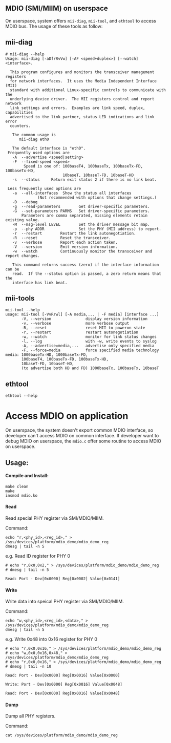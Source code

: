 MDIO (SMI/MIIM) on userspace
---------------------------------------

On userspace, system offers `mii-diag`, `mii-tool`, and `ethtool` to access
MDIO bus. The usage of these tools as follow:

## mii-diag

```
# mii-diag --help
Usage: mii-diag [-aDfrRvVw] [-AF <speed+duplex>] [--watch] <interface>.

  This program configures and monitors the transceiver management registers
  for network interfaces.  It uses the Media Independent Interface (MII)
  standard with additional Linux-specific controls to communicate with the
  underlying device driver.  The MII registers control and report network
  link settings and errors.  Examples are link speed, duplex, capabilities
  advertised to the link partner, status LED indications and link error
  counters.

   The common usage is
      mii-diag eth0

   The default interface is "eth0".
 Frequently used options are
   -A  --advertise <speed|setting>
   -F  --fixed-speed <speed>
        Speed is one of: 100baseT4, 100baseTx, 100baseTx-FD, 100baseTx-HD,
                         10baseT, 10baseT-FD, 10baseT-HD
   -s  --status     Return exit status 2 if there is no link beat.

 Less frequently used options are
   -a  --all-interfaces  Show the status all interfaces
              (Not recommended with options that change settings.)
   -D  --debug
   -g  --read-parameters        Get driver-specific parameters.
   -G  --set-parameters PARMS   Set driver-specific parameters.
       Parameters are comma separated, missing elements retain existing value.
   -M  --msg-level LEVEL        Set the driver message bit map.
   -p  --phy ADDR               Set the PHY (MII address) to report.
   -r  --restart        Restart the link autonegotiation.
   -R  --reset          Reset the transceiver.
   -v  --verbose        Report each action taken.
   -V  --version        Emit version information.
   -w  --watch          Continuously monitor the transceiver and report changes.

   This command returns success (zero) if the interface information can be
   read.  If the --status option is passed, a zero return means that the
   interface has link beat.
```

## mii-tools

```
mii-tool --help
usage: mii-tool [-VvRrwl] [-A media,... | -F media] [interface ...]
       -V, --version               display version information
       -v, --verbose               more verbose output
       -R, --reset                 reset MII to poweron state
       -r, --restart               restart autonegotiation
       -w, --watch                 monitor for link status changes
       -l, --log                   with -w, write events to syslog
       -A, --advertise=media,...   advertise only specified media
       -F, --force=media           force specified media technology
media: 1000baseTx-HD, 1000baseTx-FD,
       100baseT4, 100baseTx-FD, 100baseTx-HD,
       10baseT-FD, 10baseT-HD,
       (to advertise both HD and FD) 1000baseTx, 100baseTx, 10baseT
```

## ethtool

```
ethtool --help
```

# Access MDIO on application

On userspace, the system doesn't export common MDIO interface, so developer
can't access MDIO on common interface. If developer want to debug MDIO on 
userspace, the `mdio.c` offer some routine to access MDIO on userspace.

## Usage:

#### Compile and Install:

```
make clean
make
insmod mdio.ko
``` 

#### Read 

Read special PHY register via SMI/MDIO/MIIM.

Command:

```
echo "r,<phy_id>,<reg_id>," > /sys/devices/platform/mdio_demo/mdio_demo_reg
dmesg | tail -n 5
```

e.g. Read ID register for PHY 0

```
# echo "r,0x0,0x2," > /sys/devices/platform/mdio_demo/mdio_demo_reg
# dmesg | tail -n 5

Read: Port - Dev[0x0000] Reg[0x0002] Value[0x0141]

```

#### Write

Write data into speical PHY register via SMI/MDIO/MIIM.

Command:

```
echo "w,<phy_id>,<reg_id>,<data>," > /sys/devices/platform/mdio_demo/mdio_demo_reg
dmesg | tail -n 5
```

e.g. Write 0x48 into 0x16 register for PHY 0

```
# echo "r,0x0,0x16," > /sys/devices/platform/mdio_demo/mdio_demo_reg
# echo "w,0x0,0x16,0x48," > /sys/devices/platform/mdio_demo/mdio_demo_reg
# echo "r,0x0,0x16," > /sys/devices/platform/mdio_demo/mdio_demo_reg
# dmesg | tail -n 10

Read: Port - Dev[0x0000] Reg[0x0016] Value[0x0000]

Write: Port - Dev[0x0000] Reg[0x0016] Value[0x0048]

Read: Port - Dev[0x0000] Reg[0x0016] Value[0x0048]
```
#### Dump

Dump all PHY registers.

Command:

```
cat /sys/devices/platform/mdio_demo/mdio_demo_reg
```
